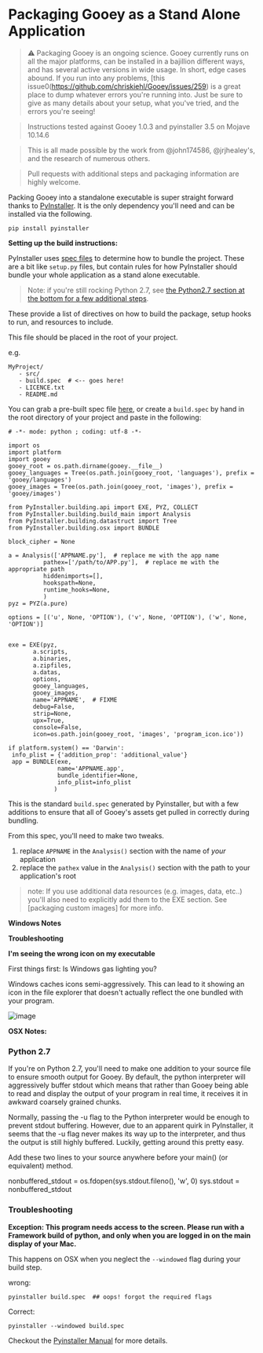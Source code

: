 # Packaging Gooey as a Stand Alone Application

>:warning: Packaging Gooey is an ongoing science. Gooey currently runs on all the major platforms, can be installed in a bajillion different ways, and has several active versions in wide usage. In short, edge cases abound. If you run into any problems, [this issue0(https://github.com/chriskiehl/Gooey/issues/259) is a great place to dump whatever errors you're running into. Just be sure to give as many details about your setup, what you've tried, and the errors you're seeing!

>Instructions tested against Gooey 1.0.3 and pyinstaller 3.5 on Mojave 10.14.6 

>This is all made possible by the work from @john174586, @jrjhealey's, and the research of numerous others. 

>Pull requests with additional steps and packaging information are highly welcome. 

Packing Gooey into a standalone executable is super straight forward thanks to [PyInstaller](http://www.pyinstaller.org/). It is the only dependency you'll need and can be installed via the following. 

```
pip install pyinstaller
```

**Setting up the build instructions:**

PyInstaller uses [spec files](http://pythonhosted.org/PyInstaller/#using-spec-files) to determine how to bundle the project. These are a bit like `setup.py` files, but contain rules for how PyInstaller should bundle your whole application as a stand alone executable.    

>Note: if you're still rocking Python 2.7, see [the Python2.7 section at the bottom for a few additional steps](#Python-2.7).

These provide a list of directives on how to build the package, setup hooks to run, and resources to include. 

This file should be placed in the root of your project.  

e.g. 

```
MyProject/
   - src/
   - build.spec  # <-- goes here!
   - LICENCE.txt
   - README.md
```

You can grab a pre-built spec file [here](TODO), or create a `build.spec` by hand in the root directory of your project and paste in the following:

```
# -*- mode: python ; coding: utf-8 -*-

import os
import platform
import gooey
gooey_root = os.path.dirname(gooey.__file__)
gooey_languages = Tree(os.path.join(gooey_root, 'languages'), prefix = 'gooey/languages')
gooey_images = Tree(os.path.join(gooey_root, 'images'), prefix = 'gooey/images')

from PyInstaller.building.api import EXE, PYZ, COLLECT
from PyInstaller.building.build_main import Analysis
from PyInstaller.building.datastruct import Tree
from PyInstaller.building.osx import BUNDLE

block_cipher = None

a = Analysis(['APPNAME.py'],  # replace me with the app name 
          pathex=['/path/to/APP.py'],  # replace me with the appropriate path
          hiddenimports=[],
          hookspath=None,
          runtime_hooks=None,
          )
pyz = PYZ(a.pure)

options = [('u', None, 'OPTION'), ('v', None, 'OPTION'), ('w', None, 'OPTION')]


exe = EXE(pyz,
       a.scripts,
       a.binaries,
       a.zipfiles,
       a.datas,
       options,
       gooey_languages,
       gooey_images,
       name='APPNAME',  # FIXME
       debug=False,
       strip=None,
       upx=True,
       console=False,
       icon=os.path.join(gooey_root, 'images', 'program_icon.ico'))

if platform.system() == 'Darwin':
 info_plist = {'addition_prop': 'additional_value'}
 app = BUNDLE(exe,
              name='APPNAME.app',
              bundle_identifier=None,
              info_plist=info_plist
             )
```

This is the standard `build.spec` generated by Pyinstaller, but with a few additions to ensure that all of Gooey's assets get pulled in correctly during bundling. 


From this spec, you'll need to make two tweaks.

1. replace `APPNAME` in the `Analysis()` section with the name of _your_ application
2. replace the `pathex` value in the `Analysis()` section with the path to your application's root

> note: If you use additional data resources (e.g. images, data, etc..) you'll also need to explicitly add them to the EXE section. See [packaging custom images] for more info. 





**Windows Notes**

**Troubleshooting**

**I'm seeing the wrong icon on my executable** 

First things first: Is Windows gas lighting you? 

Windows caches icons semi-aggressively. This can lead to it showing an icon in the file explorer that doesn't actually reflect the one bundled with your program. 

![image](https://user-images.githubusercontent.com/1408720/57576740-3e9e9f80-741c-11e9-859c-a60586097492.png)



**OSX Notes:**









### Python 2.7

If you're on Python 2.7, you'll need to make one addition to your source file to ensure smooth output for Gooey. By default, the python interpreter will aggressively buffer stdout which means that rather than Gooey being able to read and display the output of your program in real time, it receives it in awkward coarsely grained chunks.

Normally, passing the -u flag to the Python interpreter would be enough to prevent stdout buffering. However, due to an apparent quirk in PyInstaller, it seems that the -u flag never makes its way up to the interpreter, and thus the output is still highly buffered. Luckily, getting around this pretty easy.

Add these two lines to your source anywhere before your main() (or equivalent) method.

  nonbuffered_stdout = os.fdopen(sys.stdout.fileno(), 'w', 0)
  sys.stdout = nonbuffered_stdout

### Troubleshooting 

 
**Exception: This program needs access to the screen. Please run with a Framework build of python, and only when you are logged in on the main display of your Mac.**

This happens on OSX when you neglect the `--windowed` flag during your build step. 

wrong:
```
pyinstaller build.spec  ## oops! forgot the required flags    
```

Correct:
```
pyinstaller --windowed build.spec 
```
 
Checkout the [Pyinstaller Manual](https://github.com/pyinstaller/pyinstaller/wiki/FAQ) for more details. 
